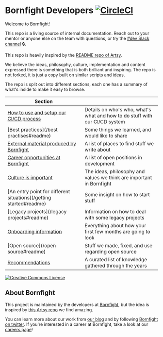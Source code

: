 # Bornfight Developers [![CircleCI](https://circleci.com/gh/artsy/README.svg?style=svg)](https://circleci.com/gh/artsy/README)

Welcome to Bornfight!

This repo is a living source of internal documentation. 
Reach out to your mentor or anyone else on the team with questions, or try the [#dev Slack channel](https://bornfight.slack.com/messages/general-development) 🔒.

This repo is heavily inspired by the [README repo of Artsy](https://github.com/artsy/README).
 
We believe the ideas, philosophy, culture, implementation and content expressed there is something that is both brilliant and inspiring.
The repo is not forked, it is just a copy built on similar scripts and ideas.


The repo is split out into different sections, each one has a summary of what's inside to make it easy to browse.

<!-- prettier-ignore-start -->
<!-- start_toc -->
| Section |  |
|---|---|
| [How to use and setup our CI/CD process](/CICD#readme) | Details on who's who, what's what and how to do stuff with our CI/CD system |
| [Best practices](/best practises#readme) | Some things we learned, and would like to share |
| [External material produced by Bornfight](/blogs#readme) | A list of places to find stuff we write about |
| [Career opportunities at Bornfight](/careers#readme) | A list of open positions in development |
| [Culture is important](/culture#readme) | The ideas, philosophy and values we think are important in Bornfight |
| [An entry point for different situations](/getting started#readme) | Some insight on how to start stuff |
| [Legacy projects](/legacy projects#readme) | Information on how to deal with some legacy projects |
| [Onboarding information](/onboarding#readme) | Everything about how your first few months are going to look |
| [Open source](/open source#readme) | Stuff we made, fixed, and use regarding open source |
| [Recommendations](/recommendations#readme) | A curated list of knowledge gathered through the years |
<!-- end_toc -->
<!-- prettier-ignore-end -->


<a rel="license" href="https://creativecommons.org/licenses/by/4.0/"><img alt="Creative Commons License" style="border-width:0" src="https://i.creativecommons.org/l/by/4.0/88x31.png" /></a>

## About Bornfight

<a href="https://www.bornfight.com/">
</a>

This project is maintained by the developers at [Bornfight][footer_website], but the idea is inspired by [this Artsy repo](https://github.com/artsy/README) we find amazing.


You can learn more about our work from [our blog][footer_blog] and by following
[Bornfight on twitter][footer_twitter]. If you're interested in a career at Bornfight, take a look at our [careers page][footer_jobs]!

[footer_website]: https://www.bornfight.com/
[footer_twitter]: https://twitter.com/Bornfight_
[footer_blog]: https://www.bornfight.com/blog/
[footer_jobs]: https://www.bornfight.com/careers
